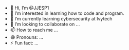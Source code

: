 - 👋 Hi, I’m @JJESP1
- 👀 I’m interested in learning how to code and program.
- 🌱 I’m currently learning cybersecurity at Ivytech
- 💞️ I’m looking to collaborate on ...
- 📫 How to reach me ...
- 😄 Pronouns: ...
- ⚡ Fun fact: ...

<!---
JJESP1/JJESP1 is a ✨ special ✨ repository because its `README.md` (this file) appears on your GitHub profile.
You can click the Preview link to take a look at your changes.
--->
